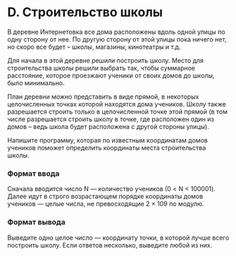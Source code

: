 # D. Строительство школы

В деревне Интернетовка все дома расположены вдоль одной улицы по одну сторону от нее. По другую сторону от этой улицы пока ничего нет, но скоро все будет – школы, магазины, кинотеатры и т.д.

Для начала в этой деревне решили построить школу. Место для строительства школы решили выбрать так, чтобы суммарное расстояние, которое проезжают ученики от своих домов до школы, было минимально.

План деревни можно представить в виде прямой, в некоторых целочисленных точках которой находятся дома учеников. Школу также разрешается строить только в целочисленной точке этой прямой (в том числе разрешается строить школу в точке, где расположен один из домов – ведь школа будет расположена с другой стороны улицы).

Напишите программу, которая по известным координатам домов учеников поможет определить координаты места строительства школы.

### Формат ввода
Сначала вводится число N — количество учеников (0 < N < 100001). Далее идут в строго возрастающем порядке координаты домов учеников — целые числа, не превосходящие 2 × 109 по модулю.

### Формат вывода
Выведите одно целое число — координату точки, в которой лучше всего построить школу. Если ответов несколько, выведите любой из них.
